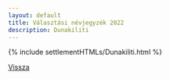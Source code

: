 ```yaml
---
layout: default
title: Választási névjegyzék 2022
description: Dunakiliti
---
```


{% include settlementHTMLs/Dunakiliti.html %}

[Vissza](./)